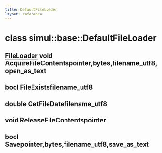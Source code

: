 ```yaml
---
title: DefaultFileLoader
layout: reference
---
```

class simul::base::DefaultFileLoader
===
[FileLoader](FileLoader)
void AcquireFileContentspointer,bytes,filename_utf8,open_as_text
------

bool FileExistsfilename_utf8
------

double GetFileDatefilename_utf8
------

void ReleaseFileContentspointer
------

bool Savepointer,bytes,filename_utf8,save_as_text
------

